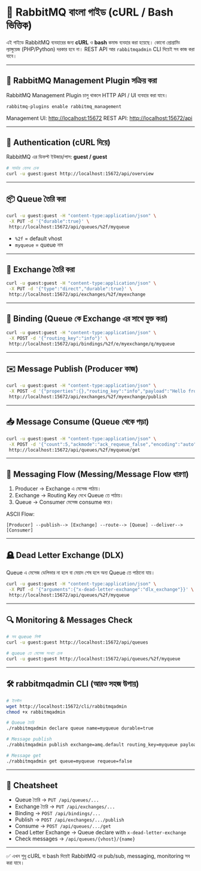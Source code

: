 # 🐇 RabbitMQ বাংলা গাইড (cURL / Bash ভিত্তিক)

এই গাইডে RabbitMQ ব্যবহারের জন্য **cURL** ও **bash** কমান্ড ব্যবহার করা হয়েছে। কোনো প্রোগ্রামিং ল্যাঙ্গুয়েজ (PHP/Python) দরকার হবে না। REST API আর `rabbitmqadmin` CLI দিয়েই সব কাজ করা যাবে।

---

## 🚀 RabbitMQ Management Plugin সক্রিয় করা

RabbitMQ Management Plugin চালু থাকলে HTTP API / UI ব্যবহার করা যাবে।

```bash
rabbitmq-plugins enable rabbitmq_management
```

Management UI: [http://localhost:15672](http://localhost:15672)
REST API: [http://localhost:15672/api](http://localhost:15672/api)

---

## 🔑 Authentication (cURL দিয়ে)

RabbitMQ এর ডিফল্ট ইউজার/পাস: **guest / guest**

```bash
# সার্ভার হেলথ চেক
curl -u guest:guest http://localhost:15672/api/overview
```

---

## 📦 Queue তৈরি করা

```bash
curl -u guest:guest -H "content-type:application/json" \
 -X PUT -d '{"durable":true}' \
 http://localhost:15672/api/queues/%2f/myqueue
```

* `%2f` = default vhost
* `myqueue` = queue নাম

---

## 📢 Exchange তৈরি করা

```bash
curl -u guest:guest -H "content-type:application/json" \
 -X PUT -d '{"type":"direct","durable":true}' \
 http://localhost:15672/api/exchanges/%2f/myexchange
```

---

## 🔗 Binding (Queue কে Exchange এর সাথে যুক্ত করা)

```bash
curl -u guest:guest -H "content-type:application/json" \
 -X POST -d '{"routing_key":"info"}' \
 http://localhost:15672/api/bindings/%2f/e/myexchange/q/myqueue
```

---

## ✉️ Message Publish (Producer কাজ)

```bash
curl -u guest:guest -H "content-type:application/json" \
 -X POST -d '{"properties":{},"routing_key":"info","payload":"Hello from cURL","payload_encoding":"string"}' \
 http://localhost:15672/api/exchanges/%2f/myexchange/publish
```

---

## 📥 Message Consume (Queue থেকে পড়া)

```bash
curl -u guest:guest -H "content-type:application/json" \
 -X POST -d '{"count":5,"ackmode":"ack_requeue_false","encoding":"auto"}' \
 http://localhost:15672/api/queues/%2f/myqueue/get
```

---

## 📨 Messaging Flow (Messing/Message Flow ধারণা)

1. Producer → Exchange এ মেসেজ পাঠায়।
2. Exchange → Routing Key দেখে Queue তে পাঠায়।
3. Queue → Consumer মেসেজ consume করে।

ASCII Flow:

```
[Producer] --publish--> [Exchange] --route--> [Queue] --deliver--> [Consumer]
```

---

## 🪦 Dead Letter Exchange (DLX)

Queue এ মেসেজ ডেলিভার না হলে বা মেয়াদ শেষ হলে অন্য Queue তে পাঠানো যায়।

```bash
curl -u guest:guest -H "content-type:application/json" \
 -X PUT -d '{"arguments":{"x-dead-letter-exchange":"dlx_exchange"}}' \
 http://localhost:15672/api/queues/%2f/myqueue
```

---

## 🔍 Monitoring & Messages Check

```bash
# সব queue লিস্ট
curl -u guest:guest http://localhost:15672/api/queues

# queue তে মেসেজ সংখ্যা চেক
curl -u guest:guest http://localhost:15672/api/queues/%2f/myqueue
```

---

## 🛠️ rabbitmqadmin CLI (আরও সহজ উপায়)

```bash
# ইনস্টল
wget http://localhost:15672/cli/rabbitmqadmin
chmod +x rabbitmqadmin

# Queue তৈরি
./rabbitmqadmin declare queue name=myqueue durable=true

# Message publish
./rabbitmqadmin publish exchange=amq.default routing_key=myqueue payload="Hello World"

# Message get
./rabbitmqadmin get queue=myqueue requeue=false
```

---

## 📑 Cheatsheet

* Queue তৈরি → `PUT /api/queues/...`
* Exchange তৈরি → `PUT /api/exchanges/...`
* Binding → `POST /api/bindings/...`
* Publish → `POST /api/exchanges/.../publish`
* Consume → `POST /api/queues/.../get`
* Dead Letter Exchange → Queue declare with `x-dead-letter-exchange`
* Check messages → `/api/queues/{vhost}/{name}`

---

✅ এখন শুধু cURL বা bash দিয়েই RabbitMQ এর pub/sub, messaging, monitoring সব করা যাবে।
